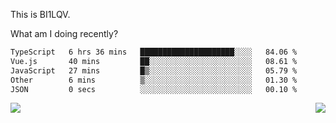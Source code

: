 This is BI1LQV.

What am I doing recently?

<!--START_SECTION:waka-->

```txt
TypeScript   6 hrs 36 mins   █████████████████████░░░░   84.06 %
Vue.js       40 mins         ██░░░░░░░░░░░░░░░░░░░░░░░   08.61 %
JavaScript   27 mins         █▒░░░░░░░░░░░░░░░░░░░░░░░   05.79 %
Other        6 mins          ▒░░░░░░░░░░░░░░░░░░░░░░░░   01.30 %
JSON         0 secs          ░░░░░░░░░░░░░░░░░░░░░░░░░   00.10 %
```

<!--END_SECTION:waka-->
<img align="right" src="https://github-readme-stats.vercel.app/api?username=bi1lqv&show_icons=true&count_private=true">

<img src="https://metrics.lecoq.io/bi1lqv?template=classic&base.activity=0&base.community=0&base.repositories=0&base.metadata=0&isocalendar=1&base=header%2C%20activity%2C%20community%2C%20repositories%2C%20metadata&base.indepth=false&base.hireable=false&isocalendar=false&isocalendar.duration=full-year&config.timezone=Asia%2FShanghai">
